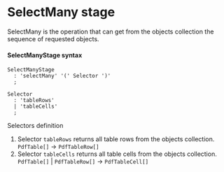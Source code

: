 # SelectMany stage

SelectMany is the operation that can get from the objects collection the sequence of requested objects.

#### SelectManyStage syntax
```antlr
SelectManyStage
  : 'selectMany' '(' Selector ')'  
  ;
  
Selector
  : 'tableRows'
  | 'tableCells'
  ;
```

Selectors definition
1. Selector ```tableRows``` returns all table rows from the objects collection.
```PdfTable[]``` -> ```PdfTableRow[]```
2. Selector ```tableCells``` returns all table cells from the objects collection.
```PdfTable[]``` | ```PdfTableRow[]``` -> ```PdfTableCell[]```
